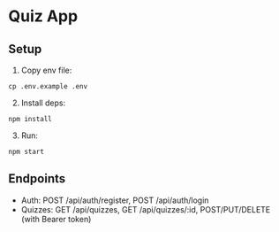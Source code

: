 # Quiz App

## Setup

1. Copy env file:
```
cp .env.example .env
```
2. Install deps:
```
npm install
```
3. Run:
```
npm start
```

## Endpoints
- Auth: POST /api/auth/register, POST /api/auth/login
- Quizzes: GET /api/quizzes, GET /api/quizzes/:id, POST/PUT/DELETE (with Bearer token)
